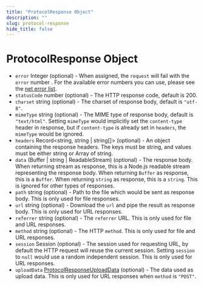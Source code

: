 ```yaml
---
title: "ProtocolResponse Object"
description: ""
slug: protocol-response
hide_title: false
---
```


# ProtocolResponse Object

* `error` Integer (optional) - When assigned, the `request` will fail with the
  `error` number . For the available error numbers you can use, please see the
  [net error list][net-error].
* `statusCode` number (optional) - The HTTP response code, default is 200.
* `charset` string (optional) - The charset of response body, default is
  `"utf-8"`.
* `mimeType` string (optional) - The MIME type of response body, default is
  `"text/html"`. Setting `mimeType` would implicitly set the `content-type`
  header in response, but if `content-type` is already set in `headers`, the
  `mimeType` would be ignored.
* `headers` Record&#60;string, string | string[]&#62; (optional) - An object containing the response headers. The
  keys must be string, and values must be either string or Array of string.
* `data` (Buffer | string | ReadableStream) (optional) - The response body. When
  returning stream as response, this is a Node.js readable stream representing
  the response body. When returning `Buffer` as response, this is a `Buffer`.
  When returning `string` as response, this is a `string`. This is ignored for
  other types of responses.
* `path` string (optional) - Path to the file which would be sent as response
  body. This is only used for file responses.
* `url` string (optional) - Download the `url` and pipe the result as response
  body. This is only used for URL responses.
* `referrer` string (optional) - The `referrer` URL. This is only used for file
  and URL responses.
* `method` string (optional) - The HTTP `method`. This is only used for file
  and URL responses.
* `session` Session (optional) - The session used for requesting URL, by default
  the HTTP request will reuse the current session. Setting `session` to `null`
  would use a random independent session. This is only used for URL responses.
* `uploadData` [ProtocolResponseUploadData](latest/api/structures/protocol-response-upload-data.md) (optional) - The data used as upload data. This is only
  used for URL responses when `method` is `"POST"`.

[net-error]: https://source.chromium.org/chromium/chromium/src/+/main:net/base/net_error_list.h
